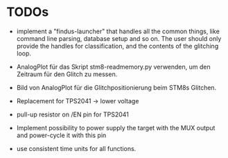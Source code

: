 # TODOs

* implement a "findus-launcher" that handles all the common things, like command line parsing, database setup and so on. The user should only provide the handles for classification, and the contents of the glitching loop.

* AnalogPlot für das Skript stm8-readmemory.py verwenden, um den Zeitraum für den Glitch zu messen.
* Bild von AnalogPlot für die Glitchpositionierung beim STM8s Glitchen.
* Replacement for TPS2041 -> lower voltage
* pull-up resistor on /EN pin for TPS2041
* Implement possibility to power supply the target with the MUX output and power-cycle it with this pin
* use consistent time units for all functions.